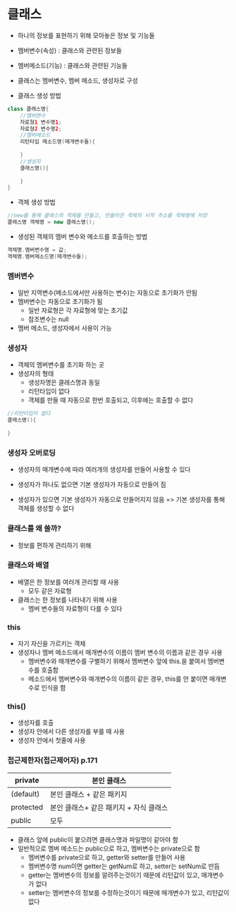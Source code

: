 # 클래스

* 하나의 정보를 표현하기 위해 모아놓은 정보 및 기능들
* 멤버변수(속성) : 클래스와 관련된 정보들
* 멤버메소드(기능) : 클래스와 관련된 기능들
* 클래스는 멤버변수, 멤버 메소드, 생성자로 구성

* 클래스 생성 방법

```java
class 클래스명{
    //멤버변수
    자료형1 변수명1;
    자료형2 변수명2;
    //멤버메소드
    리턴타입 메소드명(매개변수들){
        
    }
    //생성자
    클래스명(){
        
    }
}
```

* 객체 생성 방법

```java
//new를 통해 클래스의 객체를 만들고, 만들어진 객체의 시작 주소를 객체명에 저장
클래스명 객체명 = new 클래스명();
```

* 생성된 객체의 멤버 변수와 메소드를 호출하는 방법

```java
객체명.멤버변수명 = 값;
객체명.멤버메소드명(매개변수들);
```



### 멤버변수

* 일반 지역변수(메소드에서만 사용하는 변수)는 자동으로 초기화가 안됨
* 멤버변수는 자동으로 초기화가 됨
  * 일반 자료형은 각 자료형에 맞는 초기값
  * 참조변수는 null
* 멤버 메소드, 생성자에서 사용이 가능

### 생성자

* 객체의 멤버변수를 초기화 하는 곳
* 생성자의 형태
  * 생성자명은 클래스명과 동일
  * 리턴타입이 없다
  * 객체를 만들 때 자동으로 한번 호출되고, 이후에는 호출할 수 없다

```java
//리턴타입이 없다
클래스명(){
    
}
```



### 생성자 오버로딩

* 생성자의 매개변수에 따라 여러개의 생성자를 만들어 사용할 수 있다

* 생성자가 하나도 없으면 기본 생성자가 자동으로 만들어 짐
* 생성자가 있으면 기본 생성자가 자동으로 만들어지지 않음 => 기본 생성자를 통해 객체를 생성할 수 없다



### 클래스를 왜 쓸까?

* 정보를 편하게 관리하기 위해



### 클래스와 배열

* 배열은 한 정보를 여러개 관리할 때 사용
  * 모두 같은 자료형
* 클래스는 한 정보를 나타내기 위해 사용
  * 멤버 변수들의 자료형이 다를 수 있다



### this

* 자기 자신을 가르키는 객체
* 생성자나 멤버 메소드에서 매개변수의 이름이 멤버 변수의 이름과 같은 경우 사용
  * 멤버변수와 매개변수를 구별하기 위해서 멤버변수 앞에 this.을 붙여서 멤버변수를 호출함
  * 메소드에서 멤버변수와 매개변수의 이름이 같은 경우, this를 안 붙이면 매개변수로 인식을 함



### this()

* 생성자를 호출
* 생성자 안에서 다른 생성자를 부를 때 사용
* 생성자 안에서 첫줄에 사용



### 접근제한자(접근제어자) p.171

| private   | 본인 클래스                            |
| --------- | -------------------------------------- |
| (default) | 본인 클래스 + 같은 패키지              |
| protected | 본인 클래스+ 같은 패키지 + 자식 클래스 |
| public    | 모두                                   |

* 클래스 앞에 public이 붙으려면 클래스명과 파일명이 같아야 함
* 일반적으로 멤버 메소드는 public으로 하고, 멤버변수는 private으로 함
  * 멤버변수를 private으로 하고, getter와 setter를 만들어 사용
  * 멤버변수명 num이면 getter는 getNum로 하고, setter는 setNum로 만듬
  * getter는 멤버변수의 정보를 알려주는것이기 때문에 리턴값이 있고, 매개변수가 없다
  * setter는 멤버변수의 정보를 수정하는것이기 때문에 매개변수가 있고, 리턴값이 없다









